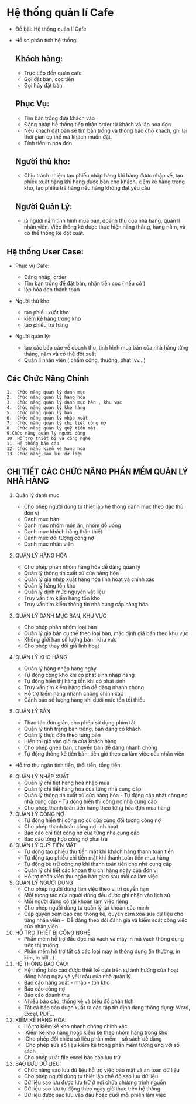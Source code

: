 # Hệ thống quản lí Cafe
- Đề bài: Hệ thống quản lí Cafe
- Hồ sơ phân tích hệ thống:
    
    ## Khách hàng: 
    - Trực tiếp đến quán cafe
    - Gọi đặt bàn, cọc tiền
    - Gọi hủy đặt bàn
	## Phục Vụ:
    - Tìm bàn trống đưa khách vào
    - Đăng nhập hệ thống tiếp nhận order từ khách và lập hóa đơn 
    - Nếu khách đặt bàn sẽ tìm bàn trống và thông báo cho khách, ghi lại thời gian cụ thể mà khách muốn đặt.
    -  Tính tiền in hóa đơn

    ## Người thủ kho: 
    - Chịu trách nhiệm tạo phiếu nhập hàng khi hàng được nhập về, tạo phiếu xuất hàng khi hàng được bán cho khách, kiểm kê hàng trong kho, tạo phiếu trả hàng nếu hàng không đạt yêu cầu
    ## Người Quản Lý:
    - là người nắm tình hình mua bán, doanh thu của nhà hàng, quản lí nhân viên. Việc thống kê được thực hiện hàng tháng, hàng năm, và có thể thống kê đột xuất.
## Hệ thống User Case:
- Phục vụ Cafe: 
    + Đăng nhập, order
    + Tìm bàn trống để đặt bàn, nhận tiền cọc ( nếu có )
    + lập hóa đơn thanh toán
-  Người thủ kho:

    + tạo phiếu xuất kho
    + kiểm kê hàng trong kho
    + tạo phiếu trả hàng
- Người quản lý:
    + tạo các báo cáo về doanh thu, tình hình mua bán của nhà hàng từng tháng, năm và có thể đột xuất
    + Quản lí nhân viên ( chấm công, thưởng, phạt .vv…)

## Các Chức Năng Chính
    1.  Chức năng quản lý danh mục
    2.  Chức năng quản lý hàng hóa
    3.  Chức năng quản lý danh mục bàn , khu vực
    4.  Chức năng quản lý kho hàng
    5.  Chức năng quản lý bàn
    6.  Chức năng quản lý nhập xuất
    7.  Chức năng quản lý chi tiết công nợ
    8.  Chức năng quản lý quỹ tiền mặt
    9.Chức năng quản lý người dùng
    10. Hỗ trợ thiết bị và công nghệ
    11. Hệ thống báo cáo
    12. Chức năng kiểm kê hàng hóa
    13. Chức năng sao lưu dữ liệu

## CHI TIẾT CÁC CHỨC NĂNG PHẦN MỀM  QUẢN   LÝ NHÀ HÀNG
1. Quản lý danh mục
    - Cho phép người dùng tự thiết lập hệ thống danh mục theo đặc thù đơn vị
    - Danh mục bàn
    - Danh mục nhóm món ăn, nhóm đồ uống
    - Danh mục khách hàng thân thiết
    - Danh mục đối tượng công nợ
    - Danh mục nhân viên

2. QUẢN LÝ HÀNG HÓA
    - Cho phép phân nhóm hàng hóa dễ dàng quản lý
    - Quản lý thông tin xuất xứ của hàng hóa
    - Quản lý giá nhập xuất hàng hóa linh hoạt và chính xác
    - Quản lý hàng tồn kho
    - Quản lý định mức nguyên vật liệu
    - Truy vấn tìm kiếm hàng tồn kho
    - Truy vấn tìm kiếm thông tin nhà cung cấp hàng hóa

3. QUẢN LÝ DANH MỤC BÀN, KHU VỰC
    - Cho phép phân nhóm loại bàn
    - Quản lý giá bán cụ thể theo loại bàn, mặc định giá bán theo khu vực
    - Không giới hạn số lượng bàn , khu vực
    - Cho phép thay đổi giá linh hoạt

4. QUẢN LÝ KHO HÀNG
    - Quản lý hàng nhập hàng ngày
    - Tự động cộng kho khi có phát sinh nhập hàng
    - Tự động hiển thị hàng tồn khi có phát sinh
    - Truy vấn tìm kiếm hàng tồn dễ dàng nhanh chóng
    - Hỗ trợ kiểm hàng nhanh chóng chính xác
    - Cảnh báo số lượng hàng khi dưới mức tồn tối thiểu
5. QUẢN LÝ BÁN
    - Thao tác đơn giản, cho phép sử dụng phím tắt 
    - Quản lý tình trạng bàn trống, bàn đang có khách
    - Quản lý thực đơn theo từng bàn
    - Hiển thị giờ vào giờ ra của khách hàng
    - Cho phép ghép bàn, chuyển bàn dễ dàng nhanh chóng
    - Tự động thống kê tiền bàn, tiền giờ theo ca làm việc của nhân viên
- Hỗ trợ thu ngân tính tiền, thối tiền, tổng tiền.
6. QUẢN LÝ NHẬP XUẤT
    - Quản lý chi tiết hàng hóa nhập mua
    - Quản lý chi tiết hàng hóa của từng nhà cung cấp
    - Quản lý thông tin xuất xứ của hàng hóa
    - Tự động cập nhật công nợ nhà cung cấp
    - Tự động hiển thị công nợ nhà cung cấp
    - Cho phép thanh toán tiền hàng theo từng hóa đơn mua hàng 
7. QUẢN LÝ CÔNG NỢ
    - Tự động hiển thị công nợ cũ của cùng đối tượng công nợ
    - Cho phép thanh toán công nợ linh hoạt
    - Báo cáo chi tiết công nợ của từng nhà cung cấp
    - Báo cáo tổng hợp công nợ phải trả 
8. QUẢN LÝ QUỸ TIỀN MẶT
    - Tự động tạo phiếu thu tiền mặt khi khách hàng thanh toán tiền
    - Tự động tạo phiếu chi tiền mặt khi thanh toán tiền mua hàng
    - Tự động bù trừ công nợ khi thanh toán tiền cho nhà cung cấp
    - Quản lý chi tiết các khoản thu chi hàng ngày của đơn vị
    - Hỗ trợ nhân viên thu ngân bàn giao sau mỗi ca làm việc 
9. QUẢN LÝ NGƯỜI DÙNG
    - Cho phép người dùng làm việc theo vị trí quyền hạn
    - Mỗi tương tác của người dùng đều được ghi nhận vào lịch sử
    -   Mỗi người dùng có tài khoản làm việc riêng
    - Cho phép người dùng tự quản lý tài khoản của mình
    - Cấp quyền xem báo cáo thống kê, quyền xem xóa sửa dữ liệu cho từng nhân viên
-  Dễ dàng theo dõi đánh giá và kiểm soát công việc của nhân viên
10. HỔ TRỌ THIẾT BỊ CÔNG NGHỆ
    - Phần mềm hỗ trợ đầu đọc mã vạch và máy in mã vạch thông dụng trên thị trường
    - Phần mềm hỗ trợ tất cả các loại máy in thông dụng (in thường, in kim, in bill…) 
11. HỆ THỐNG BÁO CÁO: 
    - Hệ thống báo cáo được thiết kế dựa trên sự ảnh hưởng của hoạt động hàng ngày và yêu cầu của nhà quản lý.
    - Báo cáo hàng xuất - nhập - tồn kho
    - Báo cáo công nợ
    - Báo cáo doanh thu
    - Nhiều báo cáo, thống kê và biểu đồ phân tích 
    - Tất cả báo cáo được xuất ra các tập tin định dạng thông dụng: Word, Excel, PDF...
12. KIỂM KÊ HÀNG HÓA:
    - Hỗ trợ kiểm kê kho nhanh chóng chính xác
    -  Kiểm kê kho hàng hoặc kiểm kê theo nhóm hàng trong kho
    -  Cho phép đối chiếu số liệu phần mềm - sổ sách dễ dàng
    -  Cho phép sửa số liệu kiểm kê trong phần mềm tương ứng với sổ sách
    - Cho phép xuất file excel báo cáo lưu trữ
13. SAO LƯU DỮ LIỆU: 
    - Chức năng sao lưu dữ liệu hỗ trợ việc bảo mật và an toàn dữ liệu
    - Cho phép người dùng tự thiết lập chế độ sao lưu dữ liệu
    - Dữ liệu sao lưu được lưu trữ ở nơi chứa chương trình nguồn
    - Dữ liệu sao lưu tự động theo ngày giờ thực trên hệ thống
    - Dữ liệu được sao lưu vào đầu hoặc cuối mỗi phiên làm việc







